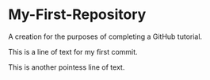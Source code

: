 # My-First-Repository
A creation for the purposes of completing a GitHub tutorial.

This is a line of text for my first commit.

This is another pointess line of text.
